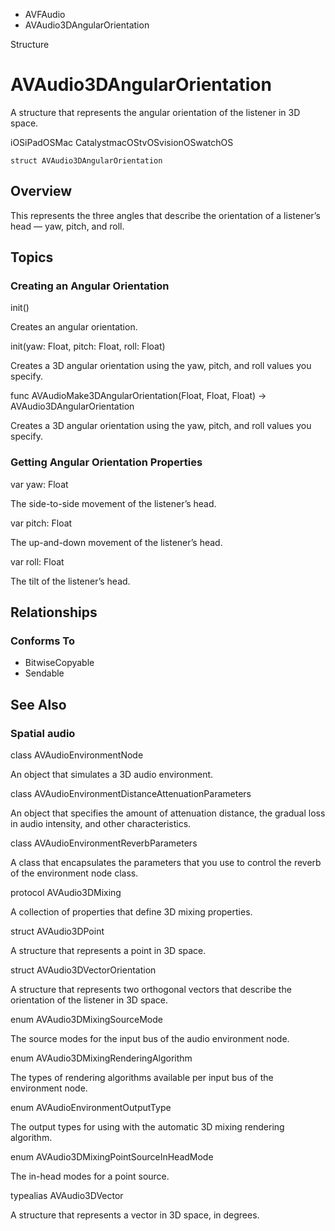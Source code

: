

- AVFAudio
-  AVAudio3DAngularOrientation 

Structure

# AVAudio3DAngularOrientation

A structure that represents the angular orientation of the listener in 3D space.

iOSiPadOSMac CatalystmacOStvOSvisionOSwatchOS

``` source
struct AVAudio3DAngularOrientation
```

## Overview

This represents the three angles that describe the orientation of a listener’s head — yaw, pitch, and roll.

## Topics

### Creating an Angular Orientation

init()

Creates an angular orientation.

init(yaw: Float, pitch: Float, roll: Float)

Creates a 3D angular orientation using the yaw, pitch, and roll values you specify.

func AVAudioMake3DAngularOrientation(Float, Float, Float) -> AVAudio3DAngularOrientation

Creates a 3D angular orientation using the yaw, pitch, and roll values you specify.

### Getting Angular Orientation Properties

var yaw: Float

The side-to-side movement of the listener’s head.

var pitch: Float

The up-and-down movement of the listener’s head.

var roll: Float

The tilt of the listener’s head.

## Relationships

### Conforms To

- BitwiseCopyable
- Sendable

## See Also

### Spatial audio

class AVAudioEnvironmentNode

An object that simulates a 3D audio environment.

class AVAudioEnvironmentDistanceAttenuationParameters

An object that specifies the amount of attenuation distance, the gradual loss in audio intensity, and other characteristics.

class AVAudioEnvironmentReverbParameters

A class that encapsulates the parameters that you use to control the reverb of the environment node class.

protocol AVAudio3DMixing

A collection of properties that define 3D mixing properties.

struct AVAudio3DPoint

A structure that represents a point in 3D space.

struct AVAudio3DVectorOrientation

A structure that represents two orthogonal vectors that describe the orientation of the listener in 3D space.

enum AVAudio3DMixingSourceMode

The source modes for the input bus of the audio environment node.

enum AVAudio3DMixingRenderingAlgorithm

The types of rendering algorithms available per input bus of the environment node.

enum AVAudioEnvironmentOutputType

The output types for using with the automatic 3D mixing rendering algorithm.

enum AVAudio3DMixingPointSourceInHeadMode

The in-head modes for a point source.

typealias AVAudio3DVector

A structure that represents a vector in 3D space, in degrees.

